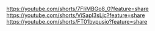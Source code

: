 https://youtube.com/shorts/7FIiMBGo8_0?feature=share
https://youtube.com/shorts/ViSapI3sLjc?feature=share
https://youtube.com/shorts/FT01bvpusio?feature=share 
